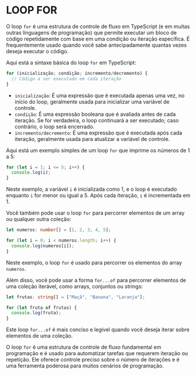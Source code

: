 # LOOP FOR
O loop `for` é uma estrutura de controle de fluxo em TypeScript (e em muitas outras linguagens de programação) que permite executar um bloco de código repetidamente com base em uma condição ou iteração específica. É frequentemente usado quando você sabe antecipadamente quantas vezes deseja executar o código.

Aqui está a sintaxe básica do loop `for` em TypeScript:

```typescript
for (inicialização; condição; incremento/decremento) {
  // Código a ser executado em cada iteração
}
```

- `inicialização`: É uma expressão que é executada apenas uma vez, no início do loop, geralmente usada para inicializar uma variável de controle.
- `condição`: É uma expressão booleana que é avaliada antes de cada iteração. Se for verdadeira, o loop continuará a ser executado; caso contrário, o loop será encerrado.
- `incremento/decremento`: É uma expressão que é executada após cada iteração, geralmente usada para atualizar a variável de controle.

Aqui está um exemplo simples de um loop `for` que imprime os números de 1 a 5:

```typescript
for (let i = 1; i <= 5; i++) {
  console.log(i);
}
```

Neste exemplo, a variável `i` é inicializada como 1, e o loop é executado enquanto `i` for menor ou igual a 5. Após cada iteração, `i` é incrementada em 1.

Você também pode usar o loop `for` para percorrer elementos de um array ou qualquer outra coleção:

```typescript
let numeros: number[] = [1, 2, 3, 4, 5];

for (let i = 0; i < numeros.length; i++) {
  console.log(numeros[i]);
}
```

Neste exemplo, o loop `for` é usado para percorrer os elementos do array `numeros`.

Além disso, você pode usar a forma `for...of` para percorrer elementos de uma coleção iterável, como arrays, conjuntos ou strings:

```typescript
let frutas: string[] = ["Maçã", "Banana", "Laranja"];

for (let fruta of frutas) {
  console.log(fruta);
}
```

Este loop `for...of` é mais conciso e legível quando você deseja iterar sobre elementos de uma coleção.

O loop `for` é uma estrutura de controle de fluxo fundamental em programação e é usado para automatizar tarefas que requerem iteração ou repetição. Ele oferece controle preciso sobre o número de iterações e é uma ferramenta poderosa para muitos cenários de programação.